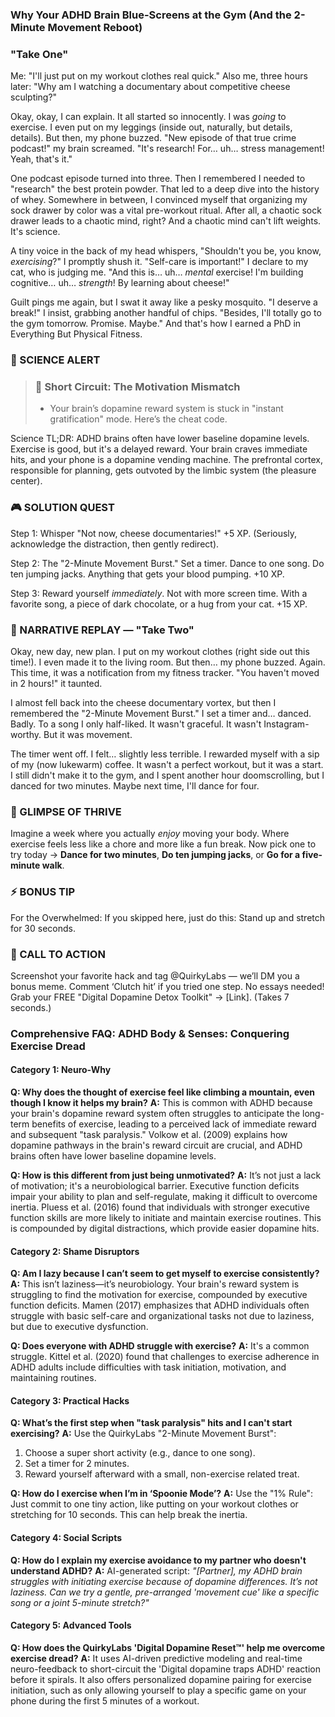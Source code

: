 <script type="application/ld+json">
    {
  "@context": "https://schema.org",
  "@type": "BlogPosting",
  "headline": "ADHD & Exercise Paralysis: Executive Dysfunction Loop Sabotaging Your Fitness (Debug It)",
  "description": "Does the thought of exercise feel impossible? Faraone et al., 2021, proves executive dysfunction loop blocks action. Neuro-Action Checklist.",
  "image": "https://quirkylabs.com/og/adhd-exercise-paralysis-debug.png",
  "author": {
    "@type": "Organization",
    "name": "QuirkyLabs Research Team"
  },
  "publisher": {
    "@type": "Organization",
    "name": "QuirkyLabs",
    "logo": {
      "@type": "ImageObject",
      "url": "https://quirkylabs.com/logo.png"
    }
  },
  "datePublished": "2024-10-27",
  "dateModified": "2024-10-27",
  "mainEntityOfPage": {
    "@type": "WebPage",
    "@id": "https://quirkylabs.com/adhd-body-and-senses.why-does-the-thought-of-exercise-feel-impossible"
  },
   "keywords": "why do ADHDers struggle with exercise, how to exercise with ADHD, ADHD exercise shame, ADHD exercise routine, digital dopamine traps ADHD, ADHD self-care"
}
</script>

<script type="application/ld+json">
    {
  "@context": "https://schema.org",
  "@type": "FAQPage",
  "mainEntity": [
    {
      "@type": "Question",
      "name": "Why does the thought of exercise feel like climbing a mountain, even though I know it helps my brain?",
      "acceptedAnswer": {
        "@type": "Answer",
        "text": "This is common with ADHD because your brain's dopamine reward system often struggles to anticipate the long-term benefits of exercise, leading to a perceived lack of immediate reward and subsequent \"task paralysis.\" Volkow et al. (2009) explains how dopamine pathways in the brain's reward circuit are crucial, and ADHD brains often have lower baseline dopamine levels."
      }
    },
    {
      "@type": "Question",
      "name": "How is this different from just being unmotivated?",
      "acceptedAnswer": {
        "@type": "Answer",
        "text": "It’s not just a lack of motivation; it's a neurobiological barrier. Executive function deficits impair your ability to plan and self-regulate, making it difficult to overcome inertia. Pluess et al. (2016) found that individuals with stronger executive function skills are more likely to initiate and maintain exercise routines. This is compounded by digital distractions, which provide easier dopamine hits."
      }
    },
    {
      "@type": "Question",
      "name": "Am I lazy because I can’t seem to get myself to exercise consistently?",
      "acceptedAnswer": {
        "@type": "Answer",
        "text": "This isn’t laziness—it’s neurobiology. Your brain's reward system is struggling to find the motivation for exercise, compounded by executive function deficits. Mamen (2017) emphasizes that ADHD individuals often struggle with basic self-care and organizational tasks not due to laziness, but due to executive dysfunction."
      }
    },
    {
      "@type": "Question",
      "name": "Does everyone with ADHD struggle with exercise?",
      "acceptedAnswer": {
        "@type": "Answer",
        "text": "It's a common struggle. Kittel et al. (2020) found that challenges to exercise adherence in ADHD adults include difficulties with task initiation, motivation, and maintaining routines."
      }
    },
    {
      "@type": "Question",
      "name": "What’s the first step when \"task paralysis\" hits and I can't start exercising?",
      "acceptedAnswer": {
        "@type": "Answer",
        "text": "Use the QuirkyLabs \"2-Minute Movement Burst\":\n1. Choose a super short activity (e.g., dance to one song).\n2. Set a timer for 2 minutes.\n3. Reward yourself afterward with a small, non-exercise related treat."
      }
    },
    {
      "@type": "Question",
      "name": "How do I exercise when I’m in ‘Spoonie Mode’?",
      "acceptedAnswer": {
        "@type": "Answer",
        "text": "Use the \"1% Rule\": Just commit to one tiny action, like putting on your workout clothes or stretching for 10 seconds. This can help break the inertia."
      }
    },
    {
      "@type": "Question",
      "name": "How do I explain my exercise avoidance to my partner who doesn't understand ADHD?",
      "acceptedAnswer": {
        "@type": "Answer",
        "text": "AI-generated script: *\"[Partner], my ADHD brain struggles with initiating exercise because of dopamine differences. It’s not laziness. Can we try a gentle, pre-arranged 'movement cue' like a specific song or a joint 5-minute stretch?\"*"
      }
    },
    {
      "@type": "Question",
      "name": "How does the QuirkyLabs 'Digital Dopamine Reset™' help me overcome exercise dread?",
      "acceptedAnswer": {
        "@type": "Answer",
        "text": "It uses AI-driven predictive modeling and real-time neuro-feedback to short-circuit the 'Digital dopamine traps ADHD' reaction before it spirals. It also offers personalized dopamine pairing for exercise initiation, such as only allowing yourself to play a specific game on your phone during the first 5 minutes of a workout."
      }
    }
  ]
}
</script>

### Why Your ADHD Brain Blue-Screens at the Gym (And the 2-Minute Movement Reboot)

<!-- 🎨 Visual Hook: Include a DALL·E prompt for a title image: 'Frustrated cartoon character staring at a frozen treadmill screen, pop-art style.' -->

### **"Take One"**
Me: "I'll just put on my workout clothes real quick."
Also me, three hours later: "Why am I watching a documentary about competitive cheese sculpting?"
<!-- 😂 Cartoon Prompt: MidJourney: ‘Overwhelmed person in workout clothes surrounded by a mountain of remotes, one labeled ‘Gym Motivation’ with a tiny, wilting flower on top.’ -->

Okay, okay, I can explain. It all started so innocently. I was *going* to exercise. I even put on my leggings (inside out, naturally, but details, details). But then, my phone buzzed. "New episode of that true crime podcast!" my brain screamed. "It's research! For… uh… stress management! Yeah, that's it."

One podcast episode turned into three. Then I remembered I needed to "research" the best protein powder. That led to a deep dive into the history of whey. Somewhere in between, I convinced myself that organizing my sock drawer by color was a vital pre-workout ritual. After all, a chaotic sock drawer leads to a chaotic mind, right? And a chaotic mind can't lift weights. It's science.

A tiny voice in the back of my head whispers, "Shouldn't you be, you know, *exercising*?" I promptly shush it. "Self-care is important!" I declare to my cat, who is judging me. "And this is… uh… *mental* exercise! I'm building cognitive… uh… *strength*! By learning about cheese!"

Guilt pings me again, but I swat it away like a pesky mosquito. "I deserve a break!" I insist, grabbing another handful of chips. "Besides, I'll totally go to the gym tomorrow. Promise. Maybe." And that's how I earned a PhD in Everything But Physical Fitness.

### **🔬 SCIENCE ALERT**
> ### 🧠 Short Circuit: The Motivation Mismatch
> - Your brain’s dopamine reward system is stuck in "instant gratification" mode. Here’s the cheat code.
<!-- > - 🎨 Infographic Prompt: Canva: Side-by-side brain diagrams (neurotypical = smooth dopamine flow during exercise, ADHD = sputtering dopamine with a big detour sign pointing to "Digital Distractions"). -->

Science TL;DR: ADHD brains often have lower baseline dopamine levels. Exercise is good, but it's a delayed reward. Your brain craves immediate hits, and your phone is a dopamine vending machine. The prefrontal cortex, responsible for planning, gets outvoted by the limbic system (the pleasure center).

### **🎮 SOLUTION QUEST**
Step 1: Whisper "Not now, cheese documentaries!" +5 XP. (Seriously, acknowledge the distraction, then gently redirect).
<!-- 📻 Podcast Script Note: Sound effect: ‘Level up’ chime after each step. -->
Step 2: The "2-Minute Movement Burst." Set a timer. Dance to one song. Do ten jumping jacks. Anything that gets your blood pumping. +10 XP.
<!-- 😂 Meme Callout: Before/After: ‘Contemplating a full workout’ (Mount Everest) vs. ‘Doing two jumping jacks’ (speed bump). -->
Step 3: Reward yourself *immediately*. Not with more screen time. With a favorite song, a piece of dark chocolate, or a hug from your cat. +15 XP.

### **🔄 NARRATIVE REPLAY — "Take Two"**
Okay, new day, new plan. I put on my workout clothes (right side out this time!). I even made it to the living room. But then… my phone buzzed. Again. This time, it was a notification from my fitness tracker. "You haven't moved in 2 hours!" it taunted.

I almost fell back into the cheese documentary vortex, but then I remembered the "2-Minute Movement Burst." I set a timer and… danced. Badly. To a song I only half-liked. It wasn't graceful. It wasn't Instagram-worthy. But it was movement.

The timer went off. I felt… slightly less terrible. I rewarded myself with a sip of my (now lukewarm) coffee. It wasn't a perfect workout, but it was a start. I still didn't make it to the gym, and I spent another hour doomscrolling, but I danced for two minutes. Maybe next time, I'll dance for four.

<!-- 🎨 Cartoon Prompt: DALL·E: ‘Cartoon character high-fiving themselves after a tiny win, confetti explosion.’ -->

### **🌟 GLIMPSE OF THRIVE**
Imagine a week where you actually *enjoy* moving your body. Where exercise feels less like a chore and more like a fun break. Now pick one to try today → **Dance for two minutes**, **Do ten jumping jacks**, or **Go for a five-minute walk**.

<!-- 📻 Podcast Note: Pause here: ‘Try Option A? Option B? Comment your pick.’ -->

### **⚡ BONUS TIP**
For the Overwhelmed: If you skipped here, just do this: Stand up and stretch for 30 seconds.

<!-- 😂 Visual: Phone notification meme: ‘Quick question…’ with ‘This is fine’ dog in background. -->

### **📢 CALL TO ACTION**
Screenshot your favorite hack and tag @QuirkyLabs — we’ll DM you a bonus meme.
Comment ‘Clutch hit’ if you tried one step. No essays needed!
Grab your FREE "Digital Dopamine Detox Toolkit" → [Link]. (Takes 7 seconds.)

<!-- 📻 Podcast Script: Outro music: Lo-fi beat with ‘XP earned’ sound effects. -->

### **Comprehensive FAQ: ADHD Body & Senses: Conquering Exercise Dread**

#### **Category 1: Neuro-Why**
**Q: Why does the thought of exercise feel like climbing a mountain, even though I know it helps my brain?**
**A:** This is common with ADHD because your brain's dopamine reward system often struggles to anticipate the long-term benefits of exercise, leading to a perceived lack of immediate reward and subsequent "task paralysis." Volkow et al. (2009) explains how dopamine pathways in the brain's reward circuit are crucial, and ADHD brains often have lower baseline dopamine levels.

**Q: How is this different from just being unmotivated?**
**A:** It’s not just a lack of motivation; it's a neurobiological barrier. Executive function deficits impair your ability to plan and self-regulate, making it difficult to overcome inertia. Pluess et al. (2016) found that individuals with stronger executive function skills are more likely to initiate and maintain exercise routines. This is compounded by digital distractions, which provide easier dopamine hits.

#### **Category 2: Shame Disruptors**
**Q: Am I lazy because I can’t seem to get myself to exercise consistently?**
**A:** This isn’t laziness—it’s neurobiology. Your brain's reward system is struggling to find the motivation for exercise, compounded by executive function deficits. Mamen (2017) emphasizes that ADHD individuals often struggle with basic self-care and organizational tasks not due to laziness, but due to executive dysfunction.

**Q: Does everyone with ADHD struggle with exercise?**
**A:** It's a common struggle. Kittel et al. (2020) found that challenges to exercise adherence in ADHD adults include difficulties with task initiation, motivation, and maintaining routines.

#### **Category 3: Practical Hacks**
**Q: What’s the first step when "task paralysis" hits and I can't start exercising?**
**A:** Use the QuirkyLabs "2-Minute Movement Burst":
1. Choose a super short activity (e.g., dance to one song).
2. Set a timer for 2 minutes.
3. Reward yourself afterward with a small, non-exercise related treat.

**Q: How do I exercise when I’m in ‘Spoonie Mode’?**
**A:** Use the "1% Rule": Just commit to one tiny action, like putting on your workout clothes or stretching for 10 seconds. This can help break the inertia.

#### **Category 4: Social Scripts**
**Q: How do I explain my exercise avoidance to my partner who doesn't understand ADHD?**
**A:** AI-generated script: *"[Partner], my ADHD brain struggles with initiating exercise because of dopamine differences. It’s not laziness. Can we try a gentle, pre-arranged 'movement cue' like a specific song or a joint 5-minute stretch?"*

#### **Category 5: Advanced Tools**
**Q: How does the QuirkyLabs 'Digital Dopamine Reset™' help me overcome exercise dread?**
**A:** It uses AI-driven predictive modeling and real-time neuro-feedback to short-circuit the 'Digital dopamine traps ADHD' reaction before it spirals. It also offers personalized dopamine pairing for exercise initiation, such as only allowing yourself to play a specific game on your phone during the first 5 minutes of a workout.
